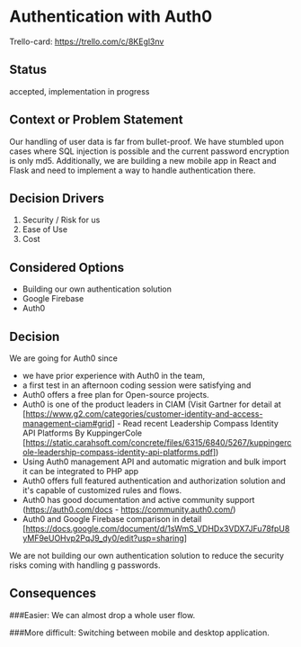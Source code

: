 # Authentication with Auth0

Trello-card: https://trello.com/c/8KEgl3nv

## Status

accepted, implementation in progress

## Context or Problem Statement

Our handling of user data is far from bullet-proof. We have stumbled upon cases where SQL injection is possible and the current password encryption is only md5. Additionally, we are building a new mobile app in React and Flask and need to implement a way to handle authentication there. 

## Decision Drivers 

1. Security / Risk for us
2. Ease of Use
3. Cost


## Considered Options

- Building our own authentication solution
- Google Firebase
- Auth0

## Decision

We are going for Auth0 since 
- we have prior experience with Auth0 in the team, 
- a first test in an afternoon coding session were satisfying and
- Auth0 offers a free plan for Open-source projects.
- Auth0 is one of the product leaders in CIAM (Visit Gartner for detail at [https://www.g2.com/categories/customer-identity-and-access-management-ciam#grid] - Read recent Leadership Compass Identity API Platforms By KuppingerCole [https://static.carahsoft.com/concrete/files/6315/6840/5267/kuppingercole-leadership-compass-identity-api-platforms.pdf])
- Using Auth0 management API and automatic migration and bulk import it can be integrated to PHP app
- Auth0 offers full featured authentication and authorization solution and it's capable of customized rules and flows.
- Auth0 has good documentation and active community support (https://auth0.com/docs - https://community.auth0.com/)
- Auth0 and Google Firebase comparison in detail [https://docs.google.com/document/d/1sWmS_VDHDx3VDX7JFu78fpU8yMF9eUOHvp2PqJ9_dy0/edit?usp=sharing]


We are not building our own authentication solution to reduce the security risks coming with handling g passwords.

## Consequences

###Easier:
We can almost drop a whole user flow.

###More difficult:
Switching between mobile and desktop application. 
